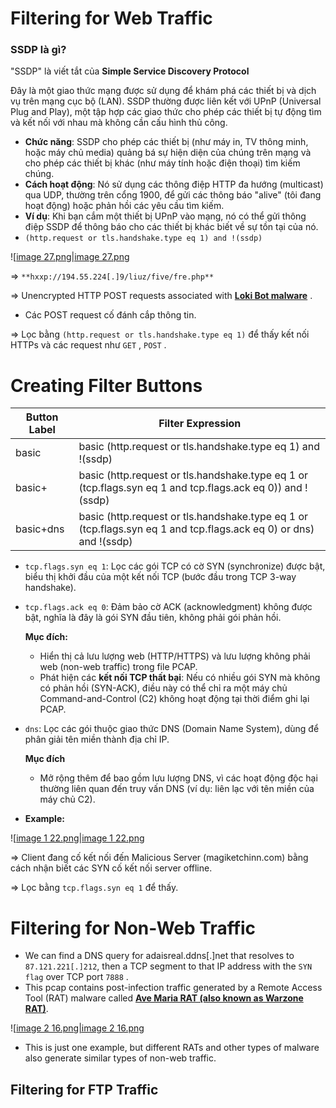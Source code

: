 # **Filtering for Web Traffic**

### SSDP là gì?

"SSDP" là viết tắt của **Simple Service Discovery Protocol**

Đây là một giao thức mạng được sử dụng để khám phá các thiết bị và dịch vụ trên mạng cục bộ (LAN). SSDP thường được liên kết với UPnP (Universal Plug and Play), một tập hợp các giao thức cho phép các thiết bị tự động tìm và kết nối với nhau mà không cần cấu hình thủ công.

- **Chức năng**: SSDP cho phép các thiết bị (như máy in, TV thông minh, hoặc máy chủ media) quảng bá sự hiện diện của chúng trên mạng và cho phép các thiết bị khác (như máy tính hoặc điện thoại) tìm kiếm chúng.
- **Cách hoạt động**: Nó sử dụng các thông điệp HTTP đa hướng (multicast) qua UDP, thường trên cổng 1900, để gửi các thông báo "alive" (tôi đang hoạt động) hoặc phản hồi các yêu cầu tìm kiếm.
- **Ví dụ**: Khi bạn cắm một thiết bị UPnP vào mạng, nó có thể gửi thông điệp SSDP để thông báo cho các thiết bị khác biết về sự tồn tại của nó.
- `(http.request or tls.handshake.type eq 1) and !(ssdp)`

![[image 27.png|image 27.png](../../../../../../../Image/image%2027.png)

⇒ `**hxxp://194.55.224[.]9/liuz/five/fre.php**`

⇒ Unencrypted HTTP POST requests associated with **[Loki Bot malware](https://malpedia.caad.fkie.fraunhofer.de/details/win.lokipws)** .

- Các POST request cố đánh cắp thông tin.

⇒ Lọc bằng `(http.request or tls.handshake.type eq 1)` để thấy kết nối HTTPs và các request như `GET` , `POST` .

# **Creating Filter Buttons**

|**Button Label**|**Filter Expression**|
|---|---|
|basic|basic (http.request or tls.handshake.type eq 1) and !(ssdp)|
|basic+|basic (http.request or tls.handshake.type eq 1 or (tcp.flags.syn eq 1 and tcp.flags.ack eq 0)) and !(ssdp)|
|basic+dns|basic (http.request or tls.handshake.type eq 1 or (tcp.flags.syn eq 1 and tcp.flags.ack eq 0) or dns) and !(ssdp)|

- `tcp.flags.syn eq 1`: Lọc các gói TCP có cờ SYN (synchronize) được bật, biểu thị khởi đầu của một kết nối TCP (bước đầu trong TCP 3-way handshake).
- `tcp.flags.ack eq 0`: Đảm bảo cờ ACK (acknowledgment) không được bật, nghĩa là đây là gói SYN đầu tiên, không phải gói phản hồi.
    
    **Mục đích:**
    
    - Hiển thị cả lưu lượng web (HTTP/HTTPS) và lưu lượng không phải web (non-web traffic) trong file PCAP.
    - Phát hiện các **kết nối TCP thất bại**: Nếu có nhiều gói SYN mà không có phản hồi (SYN-ACK), điều này có thể chỉ ra một máy chủ Command-and-Control (C2) không hoạt động tại thời điểm ghi lại PCAP.
- `dns`: Lọc các gói thuộc giao thức DNS (Domain Name System), dùng để phân giải tên miền thành địa chỉ IP.
    
    **Mục đích**
    
    - Mở rộng thêm để bao gồm lưu lượng DNS, vì các hoạt động độc hại thường liên quan đến truy vấn DNS (ví dụ: liên lạc với tên miền của máy chủ C2).
- **Example:**

![[image 1 22.png|image 1 22.png](../../../../../../../Image/image%201%2022.png)

⇒ Client đang cố kết nối đến Malicious Server (magiketchinn.com) bằng cách nhận biết các SYN cố kết nối server offline.

⇒ Lọc bằng `tcp.flags.syn eq 1` để thấy.

# **Filtering for Non-Web Traffic**

- We can find a DNS query for adaisreal.ddns[.]net that resolves to `87.121.221[.]212`, then a TCP segment to that IP address with the `SYN flag` over TCP port `7888` .
- This pcap contains post-infection traffic generated by a Remote Access Tool (RAT) malware called **[Ave Maria RAT (also known as Warzone RAT)](https://malpedia.caad.fkie.fraunhofer.de/details/win.ave_maria)**.

![[image 2 16.png|image 2 16.png](../../../../../../../Image/image%202%2016.png)

- This is just one example, but different RATs and other types of malware also generate similar types of non-web traffic.

## **Filtering for FTP Traffic**